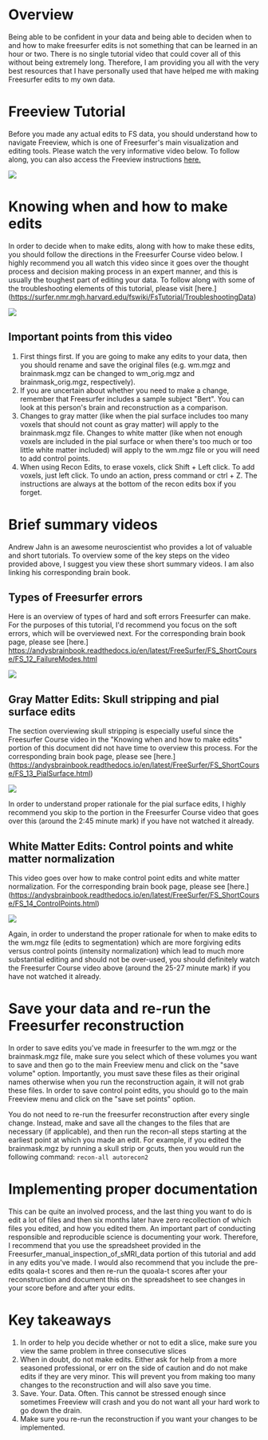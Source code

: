 # Overview
Being able to be confident in your data and being able to deciden when to and how to make freesurfer edits is not something that can be learned in an hour or two.  There is no single tutorial video that could cover all of this without being extremely long.  Therefore, I am providing you all with the very best resources that I have personally used that have helped me with making Freesurfer edits to my own data.  

# Freeview Tutorial
Before you made any actual edits to FS data, you should understand how to navigate Freeview, which is one of Freesurfer's main visualization and editing tools.  Please watch the very informative video below.  To follow along, you can also access the Freeview instructions [here.](https://surfer.nmr.mgh.harvard.edu/fswiki/FsTutorial/OutputData_freeview) 

[![](http://img.youtube.com/vi/Mv-ECowxq2o/0.jpg)](http://www.youtube.com/watch?v=Mv-ECowxq2o "")

# Knowing when and how to make edits
In order to decide when to make edits, along with how to make these edits, you should follow the directions in the Freesurfer Course video below.  I highly recommend you all watch this video since it goes over the thought process and decision making process in an expert manner, and this is usually the toughest part of editing your data.  To follow along with some of the troubleshooting elements of this tutorial, please visit [here.] (https://surfer.nmr.mgh.harvard.edu/fswiki/FsTutorial/TroubleshootingData)

[![](http://img.youtube.com/vi/AR83_Bt04VQ/0.jpg)](http://www.youtube.com/watch?v=AR83_Bt04VQ "")

## Important points from this video
1. First things first.  If you are going to make any edits to your data, then you should rename and save the original files (e.g. wm.mgz and brainmask.mgz can be changed to wm_orig.mgz and brainmask_orig.mgz, respectively). 
2. If you are uncertain about whether you need to make a change, remember that Freesurfer includes a sample subject "Bert".  You can look at this person's brain and reconstruction as a comparison.  
3. Changes to gray matter (like when the pial surface includes too many voxels that should not count as gray matter) will apply to the brainmask.mgz file.  Changes to white matter (like when not enough voxels are included in the pial surface or when there's too much or too little white matter included) will apply to the wm.mgz file or you will need to add control points.
4. When using Recon Edits, to erase voxels, click Shift + Left click.  To add voxels, just left click.  To undo an action, press command or ctrl + Z.  The instructions are always at the bottom of the recon edits box if you forget. 

# Brief summary videos
Andrew Jahn is an awesome neuroscientist who provides a lot of valuable and short tutorials.  To overview some of the key steps on the video provided above, I suggest you view these short summary videos.  I am also linking his corresponding brain book.

## Types of Freesurfer errors
Here is an overview of types of hard and soft errors Freesurfer can make.  For the purposes of this tutorial, I'd recommend you focus on the soft errors, which will be overviewed next.  For the corresponding brain book page, please see [here.] https://andysbrainbook.readthedocs.io/en/latest/FreeSurfer/FS_ShortCourse/FS_12_FailureModes.html

[![](http://img.youtube.com/vi/8n5_XE-OH0E/0.jpg)](http://www.youtube.com/watch?v=8n5_XE-OH0E "")

## Gray Matter Edits: Skull stripping and pial surface edits
The section overviewing skull stripping is especially useful since the Freesurfer Course video in the "Knowing when and how to make edits" portion of this document did not have time to overview this process.    For the corresponding brain book page, please see [here.] (https://andysbrainbook.readthedocs.io/en/latest/FreeSurfer/FS_ShortCourse/FS_13_PialSurface.html)

[![](http://img.youtube.com/vi/WaPtktm2EX4/0.jpg)](http://www.youtube.com/watch?v=WaPtktm2EX4 "")

In order to understand proper rationale for the pial surface edits, I highly recommend you skip to the portion in the Freesurfer Course video that goes over this (around the 2:45 minute mark) if you have not watched it already. 

## White Matter Edits: Control points and white matter normalization
This video goes over how to make control point edits and white matter normalization.  For the corresponding brain book page, please see [here.] (https://andysbrainbook.readthedocs.io/en/latest/FreeSurfer/FS_ShortCourse/FS_14_ControlPoints.html)

[![](http://img.youtube.com/vi/TY2G8cHHzRE/0.jpg)](http://www.youtube.com/watch?v=TY2G8cHHzRE "")

Again, in order to understand the proper rationale for when to make edits to the wm.mgz file (edits to segmentation) which are more forgiving edits versus control points (intensity normalization) which lead to much more substantial editing and should not be over-used, you should definitely watch the Freesurfer Course video above (around the 25-27 minute mark) if you have not watched it already.  

# Save your data and re-run the Freesurfer reconstruction
In order to save edits you've made in freesurfer to the wm.mgz or the brainmask.mgz file, make sure you select which of these volumes you want to save and then go to the main Freeview menu and click on the "save volume" option.  Importantly, you must save these files as their original names otherwise when you run the reconstruction again, it will not grab these files.  In order to save control point edits, you should go to the main Freeview menu and click on the "save set points" option.

You do not need to re-run the freesurfer reconstruction after every single change.  Instead, make and save all the changes to the files that are necessary (if applicable), and then run the recon-all steps starting at the earliest point at which you made an edit.  For example, if you edited the brainmask.mgz by running a skull strip or gcuts, then you would run the following command: ```recon-all autorecon2```

# Implementing proper documentation
This can be quite an involved process, and the last thing you want to do is edit a lot of files and then six months later have zero recollection of which files you edited, and how you edited them.  An important part of conducting responsible and reproducible science is documenting your work.  Therefore, I recommend that you use the spreadsheet provided in the Freesurfer_manual_inspection_of_sMRI_data portion of this tutorial and add in any edits you've made.  I would also recommend that you include the pre-edits qoala-t scores and then re-run the quoala-t scores after your reconstruction and document this on the spreadsheet to see changes in your score before and after your edits. 

# Key takeaways

1. In order to help you decide whether or not to edit a slice, make sure you view the same problem in three consecutive slices
2. When in doubt, do not make edits. Either ask for help from a more seasoned professional, or err on the side of caution and do not make edits if they are very minor.  This will prevent you from making too many changes to the reconstruction and will also save you time.
3. Save. Your. Data. Often.  This cannot be stressed enough since sometimes Freeview will crash and you do not want all your hard work to go down the drain.
4. Make sure you re-run the reconstruction if you want your changes to be implemented.

